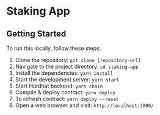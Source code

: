 # Staking App

## Getting Started

To run this locally, follow these steps:

1. Clone the repository: `git clone [repository-url]`
2. Navigate to the project directory: `cd staking-app`
3. Install the dependencies: `yarn install`
4. Start the development server: `yarn start`
5. Start Hardhat backend: `yarn chain`
6. Compile & deploy contract: `yarn deploy`
7. To refresh contract: `yarn deploy --reset`
8. Open a web browser and visit: `http://localhost:3000/`
